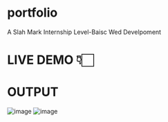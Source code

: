 # portfolio
A Slah Mark Internship Level-Baisc Wed Develpoment
# LIVE DEMO 👇🏻
# 
# OUTPUT
![image](https://github.com/user-attachments/assets/33b5c166-4965-42ec-8da9-161d5205428a)
![image](https://github.com/user-attachments/assets/46cc35a8-9b89-48ce-b947-2fa4e3e40837)

